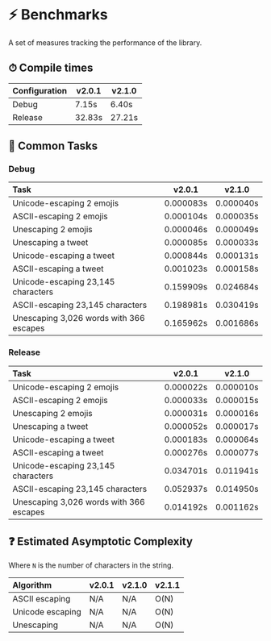# ⚡ Benchmarks

A set of measures tracking the performance of the library.

## ⏱ Compile times

| Configuration | v2.0.1 | v2.1.0 |
|:---|---|---|
| Debug | 7.15s | 6.40s |
| Release | 32.83s | 27.21s |

## 🤖 Common Tasks

### Debug

| Task | v2.0.1 | v2.1.0 |
|:---|---|---|
| Unicode-escaping 2 emojis | 0.000083s | 0.000040s |
| ASCII-escaping 2 emojis | 0.000104s | 0.000035s |
| Unescaping 2 emojis | 0.000046s | 0.000049s |
| Unescaping a tweet | 0.000085s | 0.000033s |
| Unicode-escaping a tweet | 0.000844s | 0.000131s |
| ASCII-escaping a tweet | 0.001023s | 0.000158s |
| Unicode-escaping 23,145 characters | 0.159909s | 0.024684s |
| ASCII-escaping 23,145 characters | 0.198981s | 0.030419s |
| Unescaping 3,026 words with 366 escapes | 0.165962s | 0.001686s |

### Release

| Task | v2.0.1 | v2.1.0 |
|:---|---|---|
| Unicode-escaping 2 emojis | 0.000022s | 0.000010s |
| ASCII-escaping 2 emojis | 0.000033s | 0.000015s |
| Unescaping 2 emojis | 0.000031s | 0.000016s |
| Unescaping a tweet | 0.000052s | 0.000017s |
| Unicode-escaping a tweet | 0.000183s | 0.000064s |
| ASCII-escaping a tweet | 0.000276s | 0.000077s |
| Unicode-escaping 23,145 characters | 0.034701s | 0.011941s |
| ASCII-escaping 23,145 characters | 0.052937s | 0.014950s |
| Unescaping 3,026 words with 366 escapes | 0.014192s | 0.001162s |

## ❓ Estimated Asymptotic Complexity

Where `N` is the number of characters in the string.

| Algorithm | v2.0.1 | v2.1.0 | v2.1.1
|:---|---|---|---|
| ASCII escaping | N/A | N/A | O(N) |
| Unicode escaping | N/A | N/A | O(N) |
| Unescaping | N/A | N/A | O(N) |